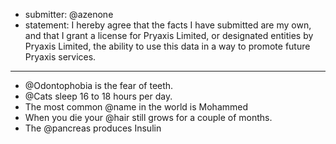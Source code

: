 * submitter: @azenone
* statement: I hereby agree that the facts I have submitted are my own, and that I grant a license for Pryaxis Limited, or designated entities by Pryaxis Limited, the ability to use this data in a way to promote future Pryaxis services.

----

* @Odontophobia is the fear of teeth. 
* @Cats sleep 16 to 18 hours per day.
* The most common @name in the world is Mohammed
* When you die your @hair still grows for a couple of months. 
* The @pancreas produces Insulin
